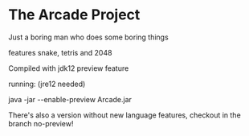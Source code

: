 # The Arcade Project

Just a boring man who does some boring things

features snake, tetris and 2048

Compiled with jdk12 preview feature

running: (jre12 needed)

java -jar --enable-preview Arcade.jar

There's also a version without new language features, checkout in the branch no-preview!
